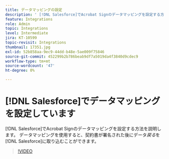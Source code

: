 ```yaml
---
title: データマッピングの設定
description: ' [!DNL Salesforce]でAcrobat Signのデータマッピングを設定する方法を説明します'
feature: Integrations
role: Admin
topic: Integrations
level: Intermediate
jira: KT-10599
topic-revisit: Integrations
thumbnail: 17351.jpg
exl-id: 52b858aa-9ec9-44dd-b48e-5ae009f75846
source-git-commit: 452299b2b786beab9df7a5019da4f3840d9cdec9
workflow-type: tm+mt
source-wordcount: '47'
ht-degree: 0%

---
```


# [!DNL Salesforce]でデータマッピングを設定しています

[!DNL Salesforce]でAcrobat Signのデータマッピングを設定する方法を説明します。 データマッピングを使用すると、契約書が署名された後にデータ&#x200B;_戻る_&#x200B;を[!DNL Salesforce]に取り込むことができます。

>[!VIDEO](https://video.tv.adobe.com/v/3412805?quality=12&learn=on&hidetitle=true&captions=jpn)
